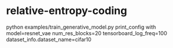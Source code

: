 # relative-entropy-coding

python examples/train_generative_model.py print_config with model=resnet_vae num_res_blocks=20 tensorboard_log_freq=100 dataset_info.dataset_name=cifar10



